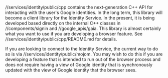 //services/identity/public/cpp contains the next-generation C++ API for
interacting with the user's Google identities. In the long term, this library
will become a client library for the Identity Service. In the present, it is
being developed based directly on the internal C++ classes in
//components/signin and //google_apis/gaia. This library is almost certainly
what you want to use if you are developing a browser feature. See
//services/identity/public/cpp/README.md for details. 

If you are looking to connect to the Identity Service, the current way to do so
is via //services/identity/public/mojom. You may wish to do this if you are
developing a feature that is intended to run out of the browser process and
does not require having a view of Google identity that is synchronously updated
with the view of Google identity that the browser sees.
